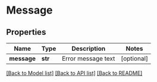 # Message

## Properties
Name | Type | Description | Notes
------------ | ------------- | ------------- | -------------
**message** | **str** | Error message text | [optional] 

[[Back to Model list]](../README.md#documentation-for-models) [[Back to API list]](../README.md#documentation-for-api-endpoints) [[Back to README]](../README.md)


